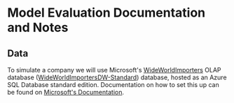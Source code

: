 # Model Evaluation Documentation and Notes

## Data

To simulate a company we will use Microsoft's [WideWorldImporters](https://github.com/microsoft/sql-server-samples/tree/master/samples/databases/wide-world-importers) OLAP database ([WideWorldImportersDW-Standard](https://github.com/Microsoft/sql-server-samples/releases/download/wide-world-importers-v1.0/WideWorldImportersDW-Standard.bacpac)) database, hosted as an Azure SQL Database standard edition. Documentation on how to set this up can be found on [Microsoft's Documentation](https://learn.microsoft.com/en-gb/sql/samples/wide-world-importers-dw-install-configure?view=sql-server-ver17&tabs=sql-database).
